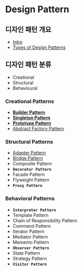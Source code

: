 # Design Pattern

## 디자인 패턴 개요

* [Intro](https://github.com/SeokRae/TIL/tree/19997443918ceb7dfe18b1fc3c3aafa1e8125069/design/contents/_intro.md)
* [Types of Design Patterns](https://github.com/SeokRae/TIL/tree/19997443918ceb7dfe18b1fc3c3aafa1e8125069/design/contents/_types_of_design_patterns.md)

## 디자인 패턴 분류

* Creational
* Structural
* Behavioural

### **Creational Patterns**

* [**Builder Pattern**](_builder.md)
* [**Singleton Pattern**](_singleton.md)
* [**Prototype Pattern**](_prototype.md)
* [Abstract Factory Pattern](_abstract_factory.md)

### Structural Patterns

* [Adapter Pattern](_adapter.md)
* [Bridge Pattern](_bridge.md)
* Composite Pattern
* **`Decorator Pattern`**
* Facade Pattern
* Flyweight Pattern
* **`Proxy Pattern`**

### Behavioral Patterns

* **`Interpreter Pattern`**
* Template Pattern
* Chain of Responsibility Pattern
* Command Pattern
* Iterator Pattern
* Mediator Pattern
* Memento Pattern
* **`Observer Pattern`**
* State Pattern
* Strategy Pattern
* **`Visitor Pattern`**

